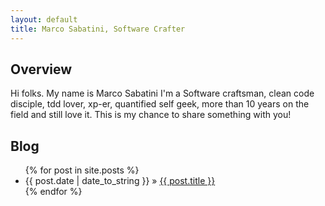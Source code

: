```yaml
---
layout: default
title: Marco Sabatini, Software Crafter
---
```


## Overview
Hi folks.
My name is Marco Sabatini I'm a Software craftsman, clean code disciple, tdd lover, xp-er, quantified self geek, more than 10 years on the field and still love it.
This is my chance to share something with you!

## Blog

<div>
    <ul>
        {% for post in site.posts %}
        <li><span>{{ post.date | date_to_string }}</span> &raquo; <a href="{{ post.url }}" title="{{ post.title }}">{{
            post.title }}</a></li>
        {% endfor %}
    </ul>
</div>
